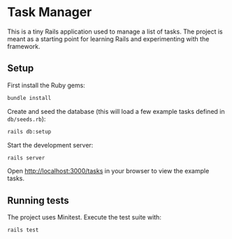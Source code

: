 # Task Manager

This is a tiny Rails application used to manage a list of tasks. The project is
meant as a starting point for learning Rails and experimenting with the
framework.

## Setup

First install the Ruby gems:

```bash
bundle install
```

Create and seed the database (this will load a few example tasks defined in
`db/seeds.rb`):

```bash
rails db:setup
```

Start the development server:

```bash
rails server
```

Open [http://localhost:3000/tasks](http://localhost:3000/tasks) in your browser
to view the example tasks.

## Running tests

The project uses Minitest. Execute the test suite with:

```bash
rails test
```
